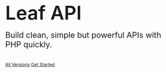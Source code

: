 <!-- markdownlint-disable no-inline-html -->
<h1 style="font-size: 60px; font-weight: 600;">
  Leaf API
</h1>
<p style="font-size: 25px; margin-top: -20px; margin-bottom: 40px;">
  Build clean, simple but powerful APIs with PHP quickly.
</p>

[All Versions](leaf-api/versions)
[Get Started](leaf-api/?id=leafapi)

